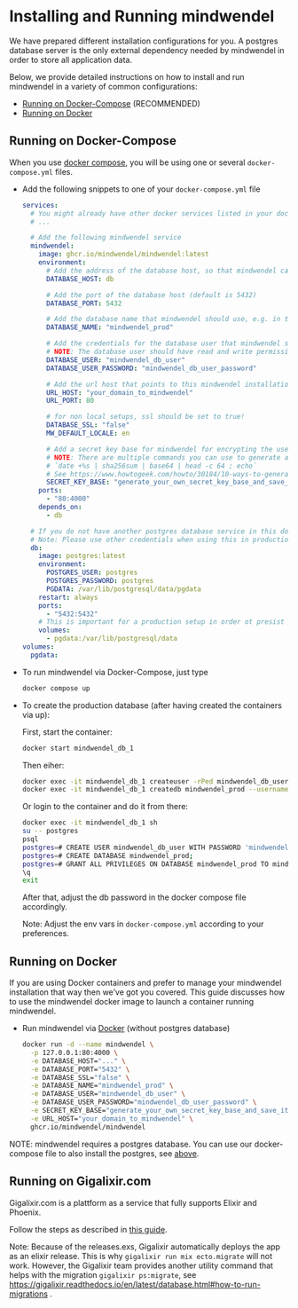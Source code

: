 # Installing and Running mindwendel

We have prepared different installation configurations for you. A postgres database server is the only external dependency needed by mindwendel in order to store all application data.

Below, we provide detailed instructions on how to install and run mindwendel in a variety of common configurations:

- [Running on Docker-Compose](#running-on-docker-compose) (RECOMMENDED)
- [Running on Docker](#running-on-docker)

## Running on Docker-Compose

When you use [docker compose](https://docs.docker.com/compose/), you will be using one or several `docker-compose.yml` files.

- Add the following snippets to one of your `docker-compose.yml` file

  ```yml
  services:
    # You might already have other docker services listed in your docker-compose file
    # ...

    # Add the following mindwendel service
    mindwendel:
      image: ghcr.io/mindwendel/mindwendel:latest
      environment:
        # Add the address of the database host, so that mindwendel can find the database, e.g. an ip address or a reference to another service in the docker-compose file
        DATABASE_HOST: db

        # Add the port of the database host (default is 5432)
        DATABASE_PORT: 5432

        # Add the database name that mindwendel should use, e.g. in this case we created and named the database `mindwendel_prod`
        DATABASE_NAME: "mindwendel_prod"

        # Add the credentials for the database user that mindwendel should use to access the database
        # NOTE: The database user should have read and write permissions
        DATABASE_USER: "mindwendel_db_user"
        DATABASE_USER_PASSWORD: "mindwendel_db_user_password"

        # Add the url host that points to this mindwendel installation. This is used by mindwendel to generate urls with the right host throughout the app.
        URL_HOST: "your_domain_to_mindwendel"
        URL_PORT: 80

        # for non local setups, ssl should be set to true!
        DATABASE_SSL: "false"
        MW_DEFAULT_LOCALE: en

        # Add a secret key base for mindwendel for encrypting the use session
        # NOTE: There are multiple commands you can use to generate a secret key base. Pick one command you like, e.g.:
        # `date +%s | sha256sum | base64 | head -c 64 ; echo`
        # See https://www.howtogeek.com/howto/30184/10-ways-to-generate-a-random-password-from-the-command-line/
        SECRET_KEY_BASE: "generate_your_own_secret_key_base_and_save_it"
      ports:
        - "80:4000"
      depends_on:
        - db

    # If you do not have another postgres database service in this docker-compose, you can add this postgres service.
    # Note: Please use other credentials when using this in production.
    db:
      image: postgres:latest
      environment:
        POSTGRES_USER: postgres
        POSTGRES_PASSWORD: postgres
        PGDATA: /var/lib/postgresql/data/pgdata
      restart: always
      ports:
        - "5432:5432"
      # This is important for a production setup in order ot presist the mindwendel database even the docker container is stopped and removed
      volumes:
        - pgdata:/var/lib/postgresql/data
  volumes:
    pgdata:
  ```

- To run mindwendel via Docker-Compose, just type

  ```sh
  docker compose up
  ```

- To create the production database (after having created the containers via up):

  First, start the container:

  ```sh
  docker start mindwendel_db_1
  ```

  Then eiher:

  ```sh
  docker exec -it mindwendel_db_1 createuser -rPed mindwendel_db_user --username=postgres
  docker exec -it mindwendel_db_1 createdb mindwendel_prod --username=mindwendel_db_user
  ```

  Or login to the container and do it from there:

  ```sh
  docker exec -it mindwendel_db_1 sh
  su -- postgres
  psql
  postgres=# CREATE USER mindwendel_db_user WITH PASSWORD 'mindwendel_db_user_password';
  postgres=# CREATE DATABASE mindwendel_prod;
  postgres=# GRANT ALL PRIVILEGES ON DATABASE mindwendel_prod TO mindwendel_db_user;
  \q
  exit
  ```

  After that, adjust the db password in the docker compose file accordingly.

  Note: Adjust the env vars in `docker-compose.yml` according to your preferences.

## Running on Docker

If you are using Docker containers and prefer to manage your mindwendel installation that way then we’ve got you covered. This guide discusses how to use the mindwendel docker image to launch a container running mindwendel.

- Run mindwendel via [Docker](https://docs.docker.com/engine/reference/run/) (without postgres database)
  ```sh
  docker run -d --name mindwendel \
    -p 127.0.0.1:80:4000 \
    -e DATABASE_HOST="..." \
    -e DATABASE_PORT="5432" \
    -e DATABASE_SSL="false" \
    -e DATABASE_NAME="mindwendel_prod" \
    -e DATABASE_USER="mindwendel_db_user" \
    -e DATABASE_USER_PASSWORD="mindwendel_db_user_password" \
    -e SECRET_KEY_BASE="generate_your_own_secret_key_base_and_save_it" \
    -e URL_HOST="your_domain_to_mindwendel" \
    ghcr.io/mindwendel/mindwendel
  ```

NOTE: mindwendel requires a postgres database. You can use our docker-compose file to also install the postgres, see [above](#running-on-docker-compose).

## Running on Gigalixir.com

Gigalixir.com is a plattform as a service that fully supports Elixir and Phoenix.

Follow the steps as described in [this guide](https://hexdocs.pm/phoenix/gigalixir.html#content).

Note: Because of the releases.exs, Gigalixir automatically deploys the app as an elixir release. This is why `gigalixir run mix ecto.migrate` will not work. However, the Gigalixir team provides another utility command that helps with the migration `gigalixir ps:migrate`, see https://gigalixir.readthedocs.io/en/latest/database.html#how-to-run-migrations .
